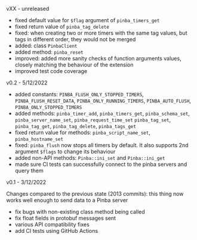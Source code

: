 vXX - unreleased

* fixed default value for `$flag` argument of `pinba_timers_get`
* fixed return value of `pinba_tag_delete`
* fixed: when creating two or more timers with the same tag values, but tags in different order, they would not be merged
* added: class `PinbaClient`
* added method: `pinba_reset`
* improved: added more sanity checks of function arguments values, closely matching the behaviour of the extension
* improved test code coverage

v0.2 - 5/12/2022

* added constants: `PINBA_FLUSH_ONLY_STOPPED_TIMERS`, `PINBA_FLUSH_RESET_DATA`, `PINBA_ONLY_RUNNING_TIMERS`, `PINBA_AUTO_FLUSH`,
  `PINBA_ONLY_STOPPED_TIMERS`
* added methods: `pinba_timer_add`, `pinba_timers_get`, `pinba_schema_set`, `pinba_server_name_set`, `pinba_request_time_set`
  `pinba_tag_set`, `pinba_tag_get`, `pinba_tag_delete`, `pinba_tags_get`
* fixed return value for methods: `pinba_script_name_set`, `pinba_hostname_set`
* fixed: `pinba_flush` now stops all timers by default. It also supports 2nd argument `$flags` to change its behaviour
* added non-API methods: `Pinba::ini_set` and `Pinba::ini_get`
* made sure CI tests can successfully connect to the pinba servers and query them

v0.1 - 3/12/2022

Changes compared to the previous state (2013 commits): this thing now works well enough to send data to a Pinba server

* fix bugs with non-existing class method being called
* fix float fields in protobuf messages sent
* various API compatibility fixes
* add CI tests using GitHub Actions
